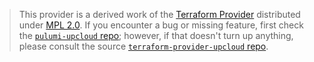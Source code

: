 > This provider is a derived work of the [Terraform Provider](https://github.com/UpCloudLtd/terraform-provider-upcloud)
> distributed under [MPL 2.0](https://www.mozilla.org/en-US/MPL/2.0/). If you encounter a bug or missing feature,
> first check the [`pulumi-upcloud` repo](https://github.com/UpCloudLtd/pulumi-upcloud/issues); however, if that doesn't turn up anything,
> please consult the source [`terraform-provider-upcloud` repo](https://github.com/UpCloudLtd/terraform-provider-upcloud/issues).
